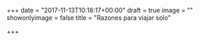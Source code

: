 +++
date = "2017-11-13T10:18:17+00:00"
draft = true
image = ""
showonlyimage = false
title = "Razones para viajar solo"

+++
